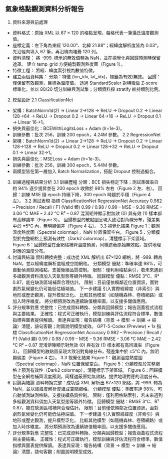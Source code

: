 ## 氣象格點觀測資料分析報告
1. 資料來源與前處理
- 資料格式：原始 XML 以 67 × 120 的格點呈現，每格代表一筆攝氏溫度觀測值。
- 座標定義：左下角為東經 120.00°、北緯 21.88°；經緯度解析度皆為 0.03°。先沿經向填入 67 筆，再沿緯向堆疊 120 列。
- 資料清理：
將 -999. 標示的無效值轉為 NaN，並在視覺化與回歸預測時保留遮罩。
建立 temp_grid 方便繪製觀測熱度圖（Figure 1）。
- 特徵工程：
將經、緯度索引視為數值特徵。
- 建立兩個資料集：
分類：特徵 (lon_idx, lat_idx)，標籤為有效/無效。
回歸：僅保留有效觀測，目標為溫度值。
透過 StandardScaler 對特徵做 Z-score 標準化，並以 80/20 切分訓練與測試集；分類資料採 stratify 維持類別比例。
2. 模型設計
2.1 ClassificationNet
- 架構：BatchNorm1d(2) → Linear 2→128 → ReLU → Dropout 0.2 → Linear 128→64 → ReLU → Dropout 0.2 → Linear 64→16 → ReLU → Dropout 0.1 → Linear 16→1。
- 損失與最佳化：BCEWithLogitsLoss + Adam (lr=1e-3)。
- 訓練參數：批次 256，訓練 200 epoch，4.24M 參數。
2.2 RegressionNet
- 架構：BatchNorm1d(2) → Linear 2→128 → ReLU → Dropout 0.2 → Linear 128→128 → ReLU → Dropout 0.2 → Linear 128→32 → ReLU → Dropout 0.1 → Linear 32→1。
- 損失與最佳化：MSELoss + Adam (lr=1e-3)。
- 訓練參數：批次 256，訓練 300 epoch，5.44M 參數。
- 兩模型皆在第一層加入 Batch Normalization，搭配 Dropout 控制過擬合。

3. 訓練過程與結果分析
3.1 訓練歷程
分類：BCE 損失穩定下降；測試準確率自約 94% 逐步提昇並在 200 epoch 收斂於 98% 左右（Figure 2 左、右）。
回歸：訓練 MSE 隨 epoch 持續下降，300 epoch 時趨於平穩（Figure 4 左）。
3.2 測試表現
指標	ClassificationNet	RegressionNet
Accuracy	0.982	–
Precision / Recall / F1 (Valid 類)	0.99 / 0.98 / 0.99	–
MSE	–	9.36
RMSE	–	3.06 °C
MAE	–	2.42 °C
R²	–	0.87
混淆矩陣顯示對無效 (0) 與有效 (1) 樣本都有高辨識率（Figure 3）。
回歸模型的散點圖呈現大致沿對角線分布，殘差集中於 ±5°C 內，無明顯偏差（Figure 4 右）。
3.3 視覺化結果
Figure 1：觀測溫度熱度圖（Spectral colormap），NaN 位置保留空白。
Figure 5：分類模型於完整網格上預測有效性（Dark2 colormap），清楚標示下架區域。
Figure 6：回歸模型在全網格補齊溫度預測，同樣遮蔽原始無效點，提供地理對應的溫度分布。
4. 討論與結論
資料轉換完整：成功從 XML 解析出 67×120 網格，將 -999. 轉為 NaN，並以經緯度解析度組成空間網格。
分類模型
優點：準確率達 98%，可自動偵測缺測格點，支援後續品質控制。
限制：僅利用格點索引，若未來遇到多組觀測資料須加入天氣型態等額外特徵。
回歸模型
優點：RMSE 3°C、R² 0.87，能在缺測區域補齊合理估計。
限制：目前僅依賴鄰近位置資訊，面對劇烈氣候變化仍可能低估極端值。
下一步建議
引入實際經緯度（非索引）與地形或歷史觀測，提升模型泛化。
比較其他模型（如隨機森林、卷積網路）或加入時序維度。
將分類預測改為連續缺值機率圖，以支援多閾值應用。
5. 評分規準對應
完整性：已完成資料轉換、分類與回歸模型；報告涵蓋程式流程與主要結果。
正確性：程式可正確執行，模型訓練與評估流程符合標準，數值指標與圖表提供解讀。
表達與呈現：報告結構（背景 → 模型 → 訓練 → 結論）清楚，語句客觀；附圖說明模型成效。
GPT-5-Codex (Preview) • 1x
指標	ClassificationNet	RegressionNet
Accuracy	0.982	–
Precision / Recall / F1 (Valid 類)	0.99 / 0.98 / 0.99	–
MSE	–	9.36
RMSE	–	3.06 °C
MAE	–	2.42 °C
R²	–	0.87
混淆矩陣顯示對無效 (0) 與有效 (1) 樣本都有高辨識率（Figure 3）。
回歸模型的散點圖呈現大致沿對角線分布，殘差集中於 ±5°C 內，無明顯偏差（Figure 4 右）。
3.3 視覺化結果
Figure 1：觀測溫度熱度圖（Spectral colormap），NaN 位置保留空白。
Figure 5：分類模型於完整網格上預測有效性（Dark2 colormap），清楚標示下架區域。
Figure 6：回歸模型在全網格補齊溫度預測，同樣遮蔽原始無效點，提供地理對應的溫度分布。
4. 討論與結論
資料轉換完整：成功從 XML 解析出 67×120 網格，將 -999. 轉為 NaN，並以經緯度解析度組成空間網格。
分類模型
優點：準確率達 98%，可自動偵測缺測格點，支援後續品質控制。
限制：僅利用格點索引，若未來遇到多組觀測資料須加入天氣型態等額外特徵。
回歸模型
優點：RMSE 3°C、R² 0.87，能在缺測區域補齊合理估計。
限制：目前僅依賴鄰近位置資訊，面對劇烈氣候變化仍可能低估極端值。
下一步建議
引入實際經緯度（非索引）與地形或歷史觀測，提升模型泛化。
比較其他模型（如隨機森林、卷積網路）或加入時序維度。
將分類預測改為連續缺值機率圖，以支援多閾值應用。
5. 評分規準對應
完整性：已完成資料轉換、分類與回歸模型；報告涵蓋程式流程與主要結果。
正確性：程式可正確執行，模型訓練與評估流程符合標準，數值指標與圖表提供解讀。
表達與呈現：報告結構（背景 → 模型 → 訓練 → 結論）清楚，語句客觀；附圖說明模型成效。
